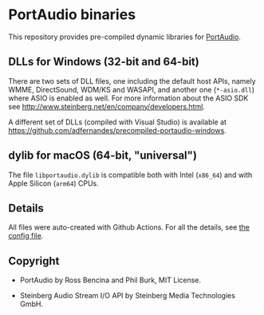 PortAudio binaries
==================

This repository provides pre-compiled dynamic libraries for
[PortAudio](http://www.portaudio.com/).

DLLs for Windows (32-bit and 64-bit)
------------------------------------

There are two sets of DLL files,
one including the default host APIs,
namely WMME, DirectSound, WDM/KS and WASAPI,
and another one (`*-asio.dll`) where ASIO is enabled as well.
For more information about the ASIO SDK see
http://www.steinberg.net/en/company/developers.html.

A different set of DLLs (compiled with Visual Studio) is available at
https://github.com/adfernandes/precompiled-portaudio-windows.

dylib for macOS (64-bit, "universal")
----------------------------------------

The file `libportaudio.dylib` is compatible both
with Intel (`x86_64`) and with Apple Silicon (`arm64`) CPUs.

Details
-------

All files were auto-created with Github Actions.
For all the details, see [the config file](.github/workflows/build-libs.yml).

Copyright
---------

* PortAudio by Ross Bencina and Phil Burk, MIT License.

* Steinberg Audio Stream I/O API by Steinberg Media Technologies GmbH.

